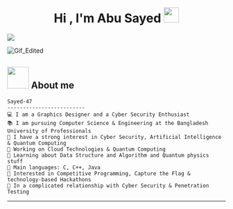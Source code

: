 <h1 align="center">Hi , I'm Abu Sayed <img src="https://media.giphy.com/media/hvRJCLFzcasrR4ia7z/giphy.gif" width="35">

</h1>

<a href="https://github.com/DenverCoder1/readme-typing-svg"><img src="https://readme-typing-svg.herokuapp.com?font=Consolas&size=25&center=true&vCenter=true&width=1000&height=100&lines=Competetive+Programmer;CTF+Player;Graphics+Designer;Campus+Ambassador+@+Programming+Hero;Aspire+Leader+@+Aspire+Institute;Computer+Science+Student">
</a>

![Gif_Edited](https://github.com/user-attachments/assets/fa4144ac-fbf9-472c-ad56-cd5bd170fe1c)

## <picture><img src = "https://github.com/7oSkaaa/7oSkaaa/blob/main/Images/about_me.gif?raw=true" width = 50px></picture> About me

```
Sayed-47
-------------------------
💻 I am a Graphics Designer and a Cyber Security Enthusiast
📚 I am pursuing Computer Science & Engineering at the Bangladesh University of Professionals
📝 I have a strong interest in Cyber Security, Artificial Intelligence & Quantum Computing
🔭 Working on Cloud Technologies & Quantum Computing
🌱 Learning about Data Structure and Algorithm and Quantum physics stuff
🌟 Main languages: C, C++, Java
🚩 Interested in Competitive Programming, Capture the Flag & technology-based Hackathons
💖 In a complicated relationship with Cyber Security & Penetration Testing
```
<hr>
